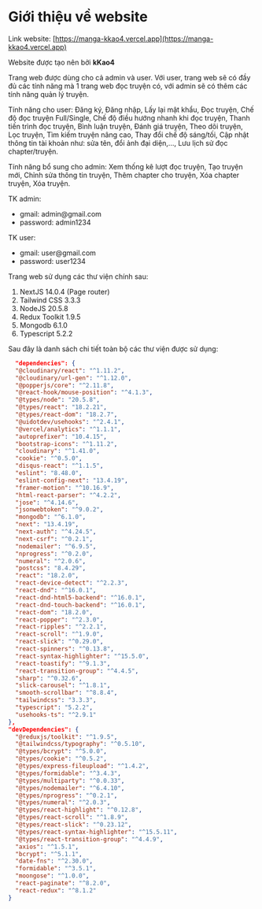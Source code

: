 # Giới thiệu về website

Link website: [https://manga-kkao4.vercel.app](https://manga-kkao4.vercel.app)

Website được tạo nên bởi __kKao4__

Trang web được dùng cho cả admin và user. Với user, trang web sẽ có đầy đủ các tính năng mà 1 trang web đọc truyện có, với admin sẽ có thêm các tính năng quản lý truyện.

Tính năng cho user: Đăng ký, Đăng nhập, Lấy lại mật khẩu, Đọc truyện, Chế độ đọc truyện Full/Single, Chế độ điều hướng nhanh khi đọc truyện, Thanh tiến trình đọc truyện, Bình luận truyện, Đánh giá truyện, Theo dõi truyện, Lọc truyện, Tìm kiếm truyện nâng cao, Thay đổi chế độ sáng/tối, Cập nhật thông tin tài khoản như: sửa tên, đổi ảnh đại diện,..., Lưu lịch sử đọc chapter/truyện.

Tính năng bổ sung cho admin: Xem thống kê lượt đọc truyện, Tạo truyện mới, Chỉnh sửa thông tin truyện, Thêm chapter cho truyện, Xóa chapter truyện, Xóa truyện.

TK admin:

- gmail: admin\@gmail.com
- password: admin1234

TK user:

- gmail: user\@gmail.com
- password: user1234

Trang web sử dụng các thư viện chính sau:

1. NextJS 14.0.4 (Page router)
2. Tailwind CSS 3.3.3
3. NodeJS 20.5.8
4. Redux Toolkit 1.9.5
5. Mongodb 6.1.0
6. Typescript 5.2.2

Sau đây là danh sách chi tiết toàn bộ các thư viện được sử dụng:

```json
  "dependencies": {
  "@cloudinary/react": "^1.11.2",
  "@cloudinary/url-gen": "^1.12.0",
  "@popperjs/core": "^2.11.8",
  "@react-hook/mouse-position": "^4.1.3",
  "@types/node": "20.5.8",
  "@types/react": "18.2.21",
  "@types/react-dom": "18.2.7",
  "@uidotdev/usehooks": "^2.4.1",
  "@vercel/analytics": "^1.1.1",
  "autoprefixer": "10.4.15",
  "bootstrap-icons": "^1.11.2",
  "cloudinary": "^1.41.0",
  "cookie": "^0.5.0",
  "disqus-react": "^1.1.5",
  "eslint": "8.48.0",
  "eslint-config-next": "13.4.19",
  "framer-motion": "^10.16.9",
  "html-react-parser": "^4.2.2",
  "jose": "^4.14.6",
  "jsonwebtoken": "^9.0.2",
  "mongodb": "^6.1.0",
  "next": "13.4.19",
  "next-auth": "^4.24.5",
  "next-csrf": "^0.2.1",
  "nodemailer": "^6.9.5",
  "nprogress": "^0.2.0",
  "numeral": "^2.0.6",
  "postcss": "8.4.29",
  "react": "18.2.0",
  "react-device-detect": "^2.2.3",
  "react-dnd": "^16.0.1",
  "react-dnd-html5-backend": "^16.0.1",
  "react-dnd-touch-backend": "^16.0.1",
  "react-dom": "18.2.0",
  "react-popper": "^2.3.0",
  "react-ripples": "^2.2.1",
  "react-scroll": "^1.9.0",
  "react-slick": "^0.29.0",
  "react-spinners": "^0.13.8",
  "react-syntax-highlighter": "^15.5.0",
  "react-toastify": "^9.1.3",
  "react-transition-group": "^4.4.5",
  "sharp": "^0.32.6",
  "slick-carousel": "^1.8.1",
  "smooth-scrollbar": "^8.8.4",
  "tailwindcss": "3.3.3",
  "typescript": "5.2.2",
  "usehooks-ts": "^2.9.1"
},
"devDependencies": {
  "@reduxjs/toolkit": "^1.9.5",
  "@tailwindcss/typography": "^0.5.10",
  "@types/bcrypt": "^5.0.0",
  "@types/cookie": "^0.5.2",
  "@types/express-fileupload": "^1.4.2",
  "@types/formidable": "^3.4.3",
  "@types/multiparty": "^0.0.33",
  "@types/nodemailer": "^6.4.10",
  "@types/nprogress": "^0.2.1",
  "@types/numeral": "^2.0.3",
  "@types/react-highlight": "^0.12.8",
  "@types/react-scroll": "^1.8.9",
  "@types/react-slick": "^0.23.12",
  "@types/react-syntax-highlighter": "^15.5.11",
  "@types/react-transition-group": "^4.4.9",
  "axios": "^1.5.1",
  "bcrypt": "^5.1.1",
  "date-fns": "^2.30.0",
  "formidable": "^3.5.1",
  "moongose": "^1.0.0",
  "react-paginate": "^8.2.0",
  "react-redux": "^8.1.2"
}
```
